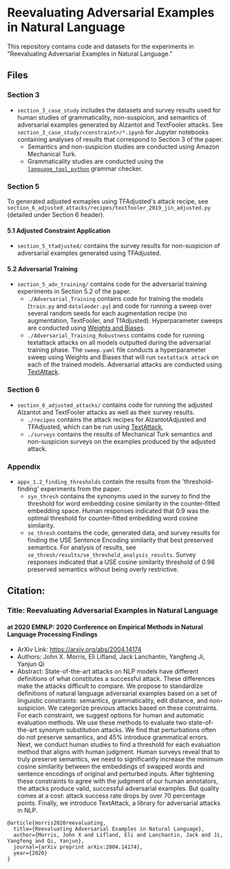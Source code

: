 # Reevaluating Adversarial Examples in Natural Language

This repository contains code and datasets for the experiments in "Reevaluating Adversarial Examples in Natural Language."

## Files

### Section 3
- `section_3_case_study` includes the datasets and survey results used for human studies of grammaticality, non-suspicion, and semantics of adversarial examples generated by Alzantot and TextFooler attacks. See `section_3_case_study/<constraint>/*.ipynb` for Jupyter notebooks containing analyses of results that correspond to Section 3 of the paper.
	- Semantics and non-suspicion studies are conducted using Amazon Mechanical Turk.
	- Grammaticality studies are conducted using the [`language_tool_python`](https://github.com/jxmorris12/language_tool_python) grammar checker.

### Section 5

To generated adjusted exmaples using TFAdjusted's attack recipe, see `section_6_adjusted_attacks/recipes/textfooler_2019_jin_adjusted.py` (detailed under Section 6 header).

#### 5.1 Adjusted Constraint Application

- `section_5_tfadjusted/` contains the survey results for non-suspicion of adversarial examples generated using TFAdjusted.

#### 5.2 Adversarial Training
- `section_5_adv_training/` contains code for the adversarial training experiments in Section 5.2 of the paper.
	- `./Adversarial_Training` contains code for training the models (`train.py` and `datalaoder.py`) and code for running a sweep over several random seeds for each augmentation recipe (no augmentation, TextFooler, and TfAdjusted). Hyperparameter sweeps are conducted using [Weights and Biases](wandb.com).
	- `./Adversarial_Training_Robustness` contains code for running textattack attacks on all models outputted during the adversarial training phase. The `sweep.yaml` file conducts a hyperparameter sweep using Weights and Biases that will run `textattack attack` on each of the trained models. Adversarial attacks are conducted using [TextAttack](https://github.com/QData/TextAttack).

### Section 6
- `section_6_adjusted_attacks/` contains code for running the adjusted Alzantot and TextFooler attacks as well as their survey results.
	- `./recipes` contains the attack recipes for AlzantotAdjusted and TFAdjusted, which can be run using [TextAttack](https://github.com/QData/TextAttack),
	- `./surveys` contains the results of Mechanical Turk semantics and non-suspicion surveys on the examples produced by the adjusted attack.

### Appendix
- `appx_1.2_finding_thresholds` contain the results from the 'threshold-finding' experiments from the paper.
	- `syn_thresh` contains the synonyms used in the survey to find the threshold for word embedding cosine similarity in the counter-fitted embedding space. Human responses indicated that $0.9$ was the optimal threshold for counter-fitted embedding word cosine similarity.
	- `se_thresh` contains the code, generated data, and survey results for finding the USE Sentence Encoding similarity that best preserved semantics. For analysis of results, see `se_thresh/results/se_threshold_analysis_results`. Survey responses indicated that a USE cosine similarity threshold of $0.98$ preserved semantics without being overly restrictive.
	

## Citation: 
### Title: Reevaluating Adversarial Examples in Natural Language 
#### at 2020 EMNLP: 2020 Conference on Empirical Methods in Natural Language Processing Findings 

+ ArXiv Link: https://arxiv.org/abs/2004.14174
+ Authors: John X. Morris, Eli Lifland, Jack Lanchantin, Yangfeng Ji, Yanjun Qi
+ Abstract: State-of-the-art attacks on NLP models have different definitions of what constitutes a successful attack. These differences make the attacks difficult to compare. We propose to standardize definitions of natural language adversarial examples based on a set of linguistic constraints: semantics, grammaticality, edit distance, and non-suspicion. We categorize previous attacks based on these constraints. For each constraint, we suggest options for human and automatic evaluation methods. We use these methods to evaluate two state-of-the-art synonym substitution attacks. We find that perturbations often do not preserve semantics, and 45\% introduce grammatical errors. Next, we conduct human studies to find a threshold for each evaluation method that aligns with human judgment. Human surveys reveal that to truly preserve semantics, we need to significantly increase the minimum cosine similarity between the embeddings of swapped words and sentence encodings of original and perturbed inputs. After tightening these constraints to agree with the judgment of our human annotators, the attacks produce valid, successful adversarial examples. But quality comes at a cost: attack success rate drops by over 70 percentage points. Finally, we introduce TextAttack, a library for adversarial attacks in NLP.



```
@article{morris2020reevaluating,
  title={Reevaluating Adversarial Examples in Natural Language},
  author={Morris, John X and Lifland, Eli and Lanchantin, Jack and Ji, Yangfeng and Qi, Yanjun},
  journal={arXiv preprint arXiv:2004.14174},
  year={2020}
}
```









